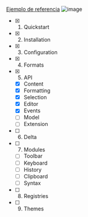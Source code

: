 [Ejemplo de referencia](https://quilljs.com/docs/formats)
![image](https://github.com/jaenfigueroa/poc_quill/assets/69079292/8dd04b9d-dcd9-49de-95a0-cd72342ac314)


- [x] 1. Quickstart
- [x] 2. Installation
- [x] 3. Configuration
- [x] 4. Formats
- [x] 5. API
  - [x] Content
  - [x] Formatting
  - [x] Selection
  - [x] Editor
  - [x] Events
  - [ ] Model
  - [ ] Extension
- [ ] 6. Delta
- [ ] 7. Modules
  - [ ] Toolbar
  - [ ] Keyboard
  - [ ] History
  - [ ] Clipboard
  - [ ] Syntax
- [ ] 8. Registries
- [ ] 9. Themes
